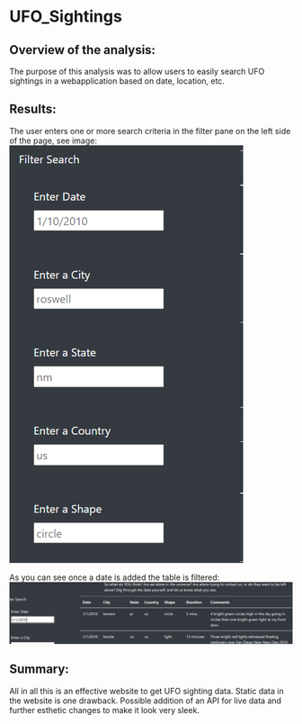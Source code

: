 # UFO_Sightings
## Overview of the analysis: ##
The purpose of this analysis was to allow users to easily search UFO sightings in a webapplication based on date, location, etc.

## Results: ##
The user enters one or more search criteria in the filter pane on the left side of the page, see image:
![FilterPicture](https://github.com/laurenneidhardt/UFO_Sightings/blob/main/FilterPicture.PNG)


As you can see once a date is added the table is filtered:
![filtered](https://github.com/laurenneidhardt/UFO_Sightings/blob/main/filtered.PNG)


## Summary: ##
All in all this is an effective website to get UFO sighting data. Static data in the website is one drawback.
Possible addition of an API for live data and further esthetic changes to make it look very sleek. 
